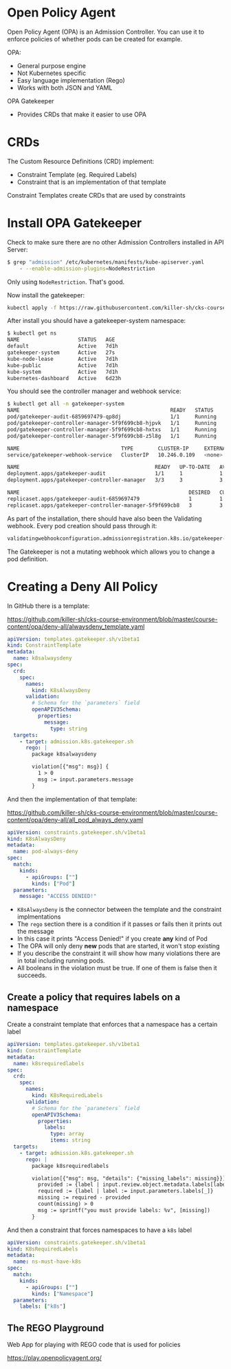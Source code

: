 # Open Policy Agent

Open Policy Agent (OPA) is an Admission Controller. You can use it to enforce policies of whether pods can be created for example.

OPA:
- General purpose engine
- Not Kubernetes specific
- Easy language implementation (Rego)
- Works with both JSON and YAML

OPA Gatekeeper
- Provides CRDs that make it easier to use OPA

# CRDs

The Custom Resource Definitions (CRD) implement:
- Constraint Template (eg. Required Labels)
- Constraint that is an implementation of that template

Constraint Templates create CRDs that are used by constraints

# Install OPA Gatekeeper

Check to make sure there are no other Admission Controllers installed in API Server:

```sh
$ grep "admission" /etc/kubernetes/manifests/kube-apiserver.yaml
    - --enable-admission-plugins=NodeRestriction
```

Only using `NodeRestriction`. That's good.

Now install the gatekeeper:

```sh
kubectl apply -f https://raw.githubusercontent.com/killer-sh/cks-course-environment/master/course-content/opa/gatekeeper.yaml
```

After install you should have a gatekeeper-system namespace:

```sh
$ kubectl get ns
NAME                   STATUS   AGE
default                Active   7d1h
gatekeeper-system      Active   27s
kube-node-lease        Active   7d1h
kube-public            Active   7d1h
kube-system            Active   7d1h
kubernetes-dashboard   Active   6d23h
```

You should see the controller manager and webhook service:

```sh
$ kubectl get all -n gatekeeper-system
NAME                                                 READY   STATUS    RESTARTS   AGE
pod/gatekeeper-audit-6859697479-qp8dj                1/1     Running   0          93s
pod/gatekeeper-controller-manager-5f9f699cb8-hjpvk   1/1     Running   0          93s
pod/gatekeeper-controller-manager-5f9f699cb8-hxtxs   1/1     Running   0          93s
pod/gatekeeper-controller-manager-5f9f699cb8-z5l8g   1/1     Running   0          93s

NAME                                 TYPE        CLUSTER-IP     EXTERNAL-IP   PORT(S)   AGE
service/gatekeeper-webhook-service   ClusterIP   10.246.0.109   <none>        443/TCP   93s

NAME                                            READY   UP-TO-DATE   AVAILABLE   AGE
deployment.apps/gatekeeper-audit                1/1     1            1           93s
deployment.apps/gatekeeper-controller-manager   3/3     3            3           93s

NAME                                                       DESIRED   CURRENT   READY   AGE
replicaset.apps/gatekeeper-audit-6859697479                1         1         1       93s
replicaset.apps/gatekeeper-controller-manager-5f9f699cb8   3         3         3       93s
```

As part of the installation, there should have also been the Validating webhook. Every pod creation should pass through it:

```sh
validatingwebhookconfiguration.admissionregistration.k8s.io/gatekeeper-validating-webhook-configuration
```

The Gatekeeper is not a mutating webhook which allows you to change a pod definition.

# Creating a Deny All Policy

In GitHub there is a template:

https://github.com/killer-sh/cks-course-environment/blob/master/course-content/opa/deny-all/alwaysdeny_template.yaml

```yaml
apiVersion: templates.gatekeeper.sh/v1beta1
kind: ConstraintTemplate
metadata:
  name: k8salwaysdeny
spec:
  crd:
    spec:
      names:
        kind: K8sAlwaysDeny
      validation:
        # Schema for the `parameters` field
        openAPIV3Schema:
          properties:
            message:
              type: string
  targets:
    - target: admission.k8s.gatekeeper.sh
      rego: |
        package k8salwaysdeny

        violation[{"msg": msg}] {
          1 > 0
          msg := input.parameters.message
        }
```

And then the implementation of that template:

https://github.com/killer-sh/cks-course-environment/blob/master/course-content/opa/deny-all/all_pod_always_deny.yaml

```yaml
apiVersion: constraints.gatekeeper.sh/v1beta1
kind: K8sAlwaysDeny
metadata:
  name: pod-always-deny
spec:
  match:
    kinds:
      - apiGroups: [""]
        kinds: ["Pod"]
  parameters:
    message: "ACCESS DENIED!"
```

- `K8sAlwaysDeny` is the connector between the template and the constraint implmentations
- The `rego` section there is a condition if it passes or fails then it prints out the message
- In this case it prints "Access Denied!" if you create **any** kind of Pod
- The OPA will only deny **new** pods that are started, it won't stop existing
- If you describe the constraint it will show how many violations there are in total including running pods.
- All booleans in the violation must be true. If one of them is false then it succeeds.

## Create a policy that requires labels on a namespace

Create a constraint template that enforces that a namespace has a certain label

```yaml
apiVersion: templates.gatekeeper.sh/v1beta1
kind: ConstraintTemplate
metadata:
  name: k8srequiredlabels
spec:
  crd:
    spec:
      names:
        kind: K8sRequiredLabels
      validation:
        # Schema for the `parameters` field
        openAPIV3Schema:
          properties:
            labels:
              type: array
              items: string
  targets:
    - target: admission.k8s.gatekeeper.sh
      rego: |
        package k8srequiredlabels

        violation[{"msg": msg, "details": {"missing_labels": missing}}] {
          provided := {label | input.review.object.metadata.labels[label]}
          required := {label | label := input.parameters.labels[_]}
          missing := required - provided
          count(missing) > 0
          msg := sprintf("you must provide labels: %v", [missing])
        }
```

And then a constraint that forces namespaces to have a `k8s` label

```yaml
apiVersion: constraints.gatekeeper.sh/v1beta1
kind: K8sRequiredLabels
metadata:
  name: ns-must-have-k8s
spec:
  match:
    kinds:
      - apiGroups: [""]
        kinds: ["Namespace"]
  parameters:
    labels: ["k8s"]
```

## The REGO Playground

Web App for playing with REGO code that is used for policies

https://play.openpolicyagent.org/
